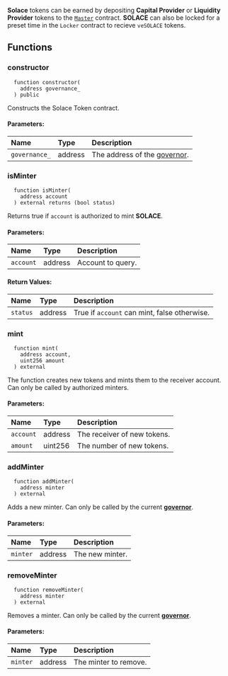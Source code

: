 **Solace** tokens can be earned by depositing **Capital Provider** or **Liquidity Provider** tokens to the [`Master`](./Master) contract.
**SOLACE** can also be locked for a preset time in the `Locker` contract to recieve `veSOLACE` tokens.


## Functions
### constructor
```solidity
  function constructor(
    address governance_
  ) public
```
Constructs the Solace Token contract.


#### Parameters:
| Name | Type | Description                                                          |
| :--- | :--- | :------------------------------------------------------------------- |
|`governance_` | address | The address of the [governor](/docs/protocol/governance).

### isMinter
```solidity
  function isMinter(
    address account
  ) external returns (bool status)
```
Returns true if `account` is authorized to mint **SOLACE**.


#### Parameters:
| Name | Type | Description                                                          |
| :--- | :--- | :------------------------------------------------------------------- |
|`account` | address | Account to query.

#### Return Values:
| Name                           | Type          | Description                                                                  |
| :----------------------------- | :------------ | :--------------------------------------------------------------------------- |
|`status`| address | True if `account` can mint, false otherwise.
### mint
```solidity
  function mint(
    address account,
    uint256 amount
  ) external
```
The function creates new tokens and mints them to the receiver account.
Can only be called by authorized minters.


#### Parameters:
| Name | Type | Description                                                          |
| :--- | :--- | :------------------------------------------------------------------- |
|`account` | address | The receiver of new tokens.
|`amount` | uint256 | The number of new tokens.

### addMinter
```solidity
  function addMinter(
    address minter
  ) external
```
Adds a new minter.
Can only be called by the current [**governor**](/docs/protocol/governance).


#### Parameters:
| Name | Type | Description                                                          |
| :--- | :--- | :------------------------------------------------------------------- |
|`minter` | address | The new minter.

### removeMinter
```solidity
  function removeMinter(
    address minter
  ) external
```
Removes a minter.
Can only be called by the current [**governor**](/docs/protocol/governance).


#### Parameters:
| Name | Type | Description                                                          |
| :--- | :--- | :------------------------------------------------------------------- |
|`minter` | address | The minter to remove.


